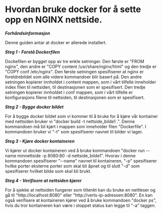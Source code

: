 # Hvordan bruke docker for å sette opp en NGINX nettside.
***Forhåndsinformasjon***

Denne guiden antar at docker er allerede installert.

***Steg 1 - Forstå Dockerfilen***

Dockefilen er bygget opp av tre enkle setninger. Den første er "FROM nginx", den andre er "COPY content /usr/share/nginx/html" og den tredje er "COPY conf /etc/nginx". Den første setningen spesifiserer at nginx er foreldrebildet som alle videre kommandoer blir basert på. Den andre setningen kopierer innholdet i content mappen, som i vårt tilfelle inneholder index filen til nettsiden, til destinasjonen som er spesifisert. Den tredje setningen kopierer innholdet i conf mappen, som i vårt tilfelle er konfigurasjons filene til nettsiden, til destinasjonen som er spesifisert.

***Steg 2 - Bygge docker bildet***

For å bygge docker bildet som vi kommer til å bruke for å kjøre vår kontainer med nettsiden bruker vi "docker build -t nettside_bilde1 .". Denne kommandoen må bli kjørt i mappen som inneholder filen "Dockerfile". I kommandoen bruker vi "-t" som spesifiserer navnet til bilder vi lager.

***Steg 3 - Kjøre docker kontaineren***

Vi kjører ut docker kontaineren ved å bruke kommandoen "docker run --name minnettside -p 8080:80 -d nettside_bilde1". Hvorav i denne kommandoen spesifiserer "--name" navnet til kontaineren, "-p" spesifiserer hvilke porter eksterne porter som skal bli åpnet og til slutt "-d" som spesifiserer hvilket bilde som skal bli brukt.

***Steg 4 - Verifisere at nettsiden kjører***

For å sjekke at nettsiden fungerer som tiltenkt kan du bruke en nettleser og gå til "http://localhost:8080" eller "http://verts-ip-adressen:8080". En kan også verifisere at kontaineren kjører ved å bruke kommandoen "docker ps", hvis du tror kontaineren kan være i stoppet status kan legge til "-a" taggen.

